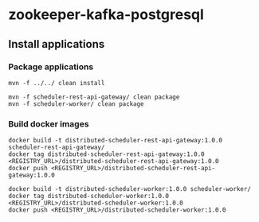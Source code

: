 # zookeeper-kafka-postgresql

## Install applications

### Package applications
```
mvn -f ../../ clean install

mvn -f scheduler-rest-api-gateway/ clean package
mvn -f scheduler-worker/ clean package
```

### Build docker images
```
docker build -t distributed-scheduler-rest-api-gateway:1.0.0 scheduler-rest-api-gateway/
docker tag distributed-scheduler-rest-api-gateway:1.0.0 <REGISTRY_URL>/distributed-scheduler-rest-api-gateway:1.0.0
docker push <REGISTRY_URL>/distributed-scheduler-rest-api-gateway:1.0.0

docker build -t distributed-scheduler-worker:1.0.0 scheduler-worker/
docker tag distributed-scheduler-worker:1.0.0 <REGISTRY_URL>/distributed-scheduler-worker:1.0.0
docker push <REGISTRY_URL>/distributed-scheduler-worker:1.0.0
```
